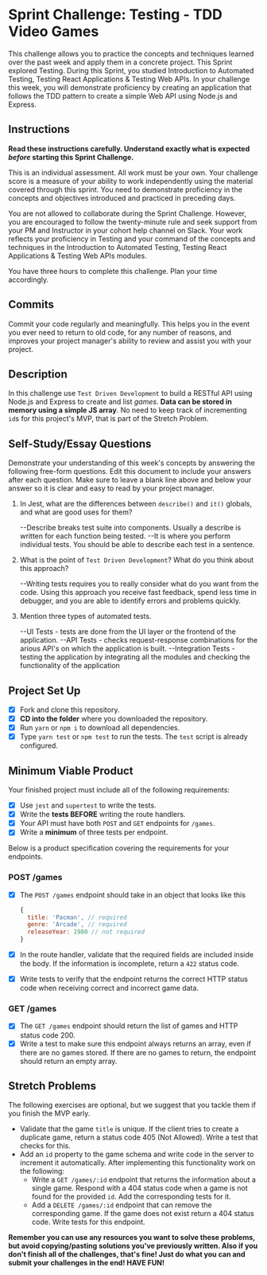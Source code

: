# Sprint Challenge: Testing - TDD Video Games

This challenge allows you to practice the concepts and techniques learned over the past week and apply them in a concrete project. This Sprint explored Testing. During this Sprint, you studied Introduction to Automated Testing, Testing React Applications & Testing Web APIs. In your challenge this week, you will demonstrate proficiency by creating an application that follows the TDD pattern to create a simple Web API using Node.js and Express.

## Instructions

**Read these instructions carefully. Understand exactly what is expected _before_ starting this Sprint Challenge.**

This is an individual assessment. All work must be your own. Your challenge score is a measure of your ability to work independently using the material covered through this sprint. You need to demonstrate proficiency in the concepts and objectives introduced and practiced in preceding days.

You are not allowed to collaborate during the Sprint Challenge. However, you are encouraged to follow the twenty-minute rule and seek support from your PM and Instructor in your cohort help channel on Slack. Your work reflects your proficiency in Testing and your command of the concepts and techniques in the Introduction to Automated Testing, Testing React Applications & Testing Web APIs modules.

You have three hours to complete this challenge. Plan your time accordingly.

## Commits

Commit your code regularly and meaningfully. This helps you in the event you ever need to return to old code, for any number of reasons, and improves your project manager's ability to review and assist you with your project.

## Description

In this challenge use `Test Driven Development` to build a RESTful API using Node.js and Express to create and list _games_. **Data can be stored in memory using a simple JS array**. No need to keep track of incrementing `id`s for this project's MVP, that is part of the Stretch Problem.

## Self-Study/Essay Questions

Demonstrate your understanding of this week's concepts by answering the following free-form questions. Edit this document to include your answers after each question. Make sure to leave a blank line above and below your answer so it is clear and easy to read by your project manager.

1. In Jest, what are the differences between `describe()` and `it()` globals, and what are good uses for them?
    
    --Describe breaks test suite into components. Usually a describe is written for each function being tested.
    --It is where you perform individual tests. You should be able to describe each test in a sentence.

2. What is the point of `Test Driven Development`? What do you think about this approach?

    --Writing tests requires you to really consider what do you want from the code. Using this approach you receive fast feedback, spend less time in debugger, and you are able to identify errors and problems quickly.  

3. Mention three types of automated tests.

    --UI Tests - tests are done from the UI layer or the frontend of the application.
    --API Tests - checks request-response combinations for the arious API's on which the application is built.
    --Integration Tests - testing the application by integrating all the modules and checking the functionality of the application

## Project Set Up

- [X] Fork and clone this repository.
- [X] **CD into the folder** where you downloaded the repository.
- [X] Run `yarn` or `npm i` to download all dependencies.
- [X] Type `yarn test` or `npm test` to run the tests. The `test` script is already configured.

## Minimum Viable Product

Your finished project must include all of the following requirements:

- [X] Use `jest` and `supertest` to write the tests.
- [X] Write the **tests BEFORE** writing the route handlers.
- [X] Your API must have both `POST` and `GET` endpoints for `/games`.
- [X] Write a **minimum** of three tests per endpoint.

Below is a product specification covering the requirements for your endpoints.

### POST /games

- [X] The `POST /games` endpoint should take in an object that looks like this

  ```js
  {
    title: 'Pacman', // required
    genre: 'Arcade', // required
    releaseYear: 1980 // not required
  }
  ```

- [X] In the route handler, validate that the required fields are included inside the body. If the information is incomplete, return a `422` status code.
- [X] Write tests to verify that the endpoint returns the correct HTTP status code when receiving correct and incorrect game data.

### GET /games

- [X] The `GET /games` endpoint should return the list of games and HTTP status code 200.
- [X] Write a test to make sure this endpoint always returns an array, even if there are no games stored. If there are no games to return, the endpoint should return an empty array.

## Stretch Problems

The following exercises are optional, but we suggest that you tackle them if you finish the MVP early.

- Validate that the game `title` is unique. If the client tries to create a duplicate game, return a status code 405 (Not Allowed). Write a test that checks for this.
- Add an `id` property to the game schema and write code in the server to increment it automatically. After implementing this functionality work on the following:
  - Write a `GET /games/:id` endpoint that returns the information about a single game. Respond with a 404 status code when a game is not found for the provided `id`. Add the corresponding tests for it.
  - Add a `DELETE /games/:id` endpoint that can remove the corresponding game. If the game does not exist return a 404 status code. Write tests for this endpoint.

**Remember you can use any resources you want to solve these problems, but avoid copying/pasting solutions you've previously written. Also if you don't finish all of the challenges, that's fine! Just do what you can and submit your challenges in the end! HAVE FUN!**
